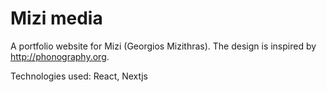 # Mizi media

A portfolio website for Mizi (Georgios Mizithras). The design is inspired by http://phonography.org.

Technologies used: React, Nextjs
